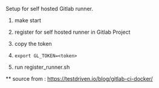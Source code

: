 Setup for self hosted Gitlab runner.



1. make start

2. register for self hosted runner in Gitlab Project

3. copy the token

4. ```export GL_TOKEN=<token>```

5.  run register_runner.sh


** source from : https://testdriven.io/blog/gitlab-ci-docker/